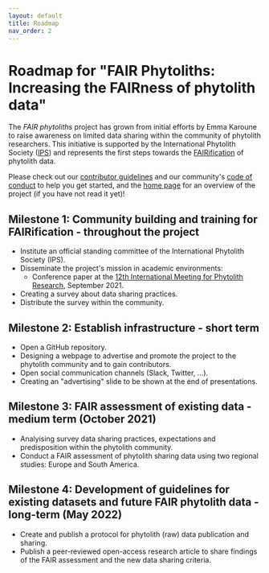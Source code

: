```yaml
---
layout: default
title: Roadmap
nav_order: 2
---
```


# Roadmap for "FAIR Phytoliths: Increasing the FAIRness of phytolith data"

The *FAIR phytoliths* project has grown from initial efforts by Emma Karoune to raise awareness on limited data sharing within the community of phytolith researchers. This initiative is supported by the International Phytolith Society ([IPS](https://phytoliths.org/)) and represents the first steps towards the [FAIRification](https://www.go-fair.org/fair-principles/) of phytolith data.

Please check out our [contributor guidelines](https://open-phytoliths.github.io//FAIRer_phytoliths/CONTRIBUTING.html) and our community's [code of conduct](https://open-phytoliths.github.io/FAIRer_phytoliths/CODE_OF_CONDUCT.html) to help you get started, and the [home page](https://open-phytoliths.github.io/FAIRer_phytoliths/) for an overview of the project (if you have not read it yet)!


## Milestone 1: Community building and training for FAIRification - throughout the project
* Institute an official standing committee of the International Phytolith Society (IPS).
* Disseminate the project's mission in academic environments:
  *  Conference paper at the [12th International Meeting for Phytolith Research](https://www.12impr.uni-kiel.de/en?set_language=en), September 2021.
* Creating a survey about data sharing practices.
* Distribute the survey within the community.

## Milestone 2: Establish infrastructure - short term
* Open a GitHub repository.
* Designing a webpage to advertise and promote the project to the phytolith community and to gain contributors.
* Open social communication channels (Slack, Twitter, ...).
* Creating an "advertising" slide to be shown at the end of presentations.

## Milestone 3: FAIR assessment of existing data - medium term (October 2021)
* Analyising survey data sharing practices, expectations and predisposition within the phytolith community.
* Conduct a FAIR assessment of phytolith sharing data using two regional studies: Europe and South America.

## Milestone 4: Development of guidelines for existing datasets and future FAIR phytolith data - long-term (May 2022)
* Create and publish a protocol for phytolith (raw) data publication and sharing.
* Publish a peer-reviewed open-access research article to share findings of the FAIR assessment and the new data sharing criteria.
